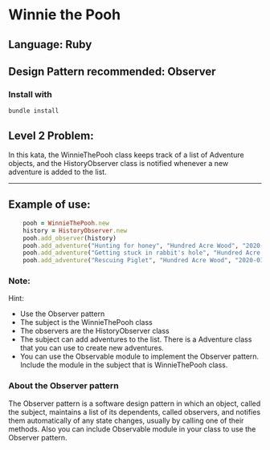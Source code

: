 #   Winnie the Pooh
##  Language: Ruby
##  Design Pattern recommended: Observer

###  Install with

```shell
bundle install
```
## Level 2 Problem:

In this kata, the WinnieThePooh class keeps track of a list of Adventure objects, and the HistoryObserver class is notified whenever a new adventure is added to the list.

----
##  Example of use:

```ruby
    pooh = WinnieThePooh.new
    history = HistoryObserver.new
    pooh.add_observer(history)
    pooh.add_adventure("Hunting for honey", "Hundred Acre Wood", "2020-01-01")
    pooh.add_adventure("Getting stuck in rabbit's hole", "Hundred Acre Wood", "2020-01-02")
    pooh.add_adventure("Rescuing Piglet", "Hundred Acre Wood", "2020-01-03")
```

###  Note:

Hint:
-  Use the Observer pattern
-  The subject is the WinnieThePooh class
-  The observers are the HistoryObserver class
-  The subject can add adventures to the list. There is a Adventure class that you can use to create new adventures.
-  You can use the Observable module to implement the Observer pattern. Include the module in the subject that is WinnieThePooh class.



###  About the Observer pattern

The Observer pattern is a software design pattern in which an object, called the subject, maintains a list of its dependents, called observers, and notifies them automatically of any state changes, usually by calling one of their methods.
Also you can include Observable module in your class to use the Observer pattern.
